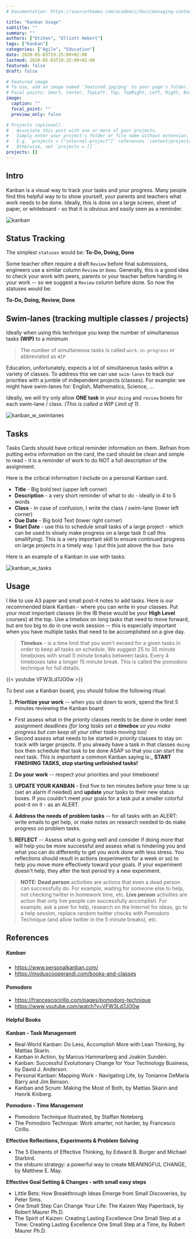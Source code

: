 ```yaml
---
# Documentation: https://sourcethemes.com/academic/docs/managing-content/

title: "Kanban Usage"
subtitle: ""
summary: ""
authors: ["btihen", "Elliott Hebert"]
tags: ["Kanban"]
categories: ["Agile", "Education"]
date: 2020-05-03T19:25:09+02:00
lastmod: 2020-05-03T19:25:09+02:00
featured: false
draft: false

# Featured image
# To use, add an image named `featured.jpg/png` to your page's folder.
# Focal points: Smart, Center, TopLeft, Top, TopRight, Left, Right, BottomLeft, Bottom, BottomRight.
image:
  caption: ""
  focal_point: ""
  preview_only: false

# Projects (optional).
#   Associate this post with one or more of your projects.
#   Simply enter your project's folder or file name without extension.
#   E.g. `projects = ["internal-project"]` references `content/project/deep-learning/index.md`.
#   Otherwise, set `projects = []`.
projects: []
---
```

## Intro

Kanban is a visual way to track your tasks and your progress.  Many people find this helpful way to to show yourself, your parents and teachers what work needs to be done.  Ideally, this is done on a large screen, sheet of paper, or whiteboard - so that it is obvious and easily seen as a reminder.

![kanban](example.jpg)


## Status Tracking

The simplest `statuses` would be: **To-Do, Doing, Done**

<!-- <see example image> -->

Some teacher often require a draft `Review` before final submissions, engineers use a similar column `Review` or `Demo`.  Generally, this is a good idea to check your work with peers, parents or your teacher before handing in your work -- so we suggest a `Review` column before done. So now the statuses would be:

**To-Do, Doing, Review, Done**

<!-- <see example image> -->


## Swim-lanes (tracking multiple classes / projects)

Ideally when using this technique you keep the number of simultaneous tasks **(WIP)** to a minimum

> The number of simultaneous tasks is called `work-in-progress` or abbreviated as `WIP`

Education, unfortunately, expects a lot of simultaneous tasks within a variety of classes.  To address this we can use `swim-lanes` to track our priorities with a jumble of independent projects (classes).  For example: we might have swim-lanes for: English, Mathematics, Science, ...

Ideally, we will try only allow **ONE task** in your `doing` and `review` boxes for each swim-lane / class.  _(This is called a WIP Limit of 1)._

![kanban_w_swimlanes](example_w_swimlane.jpg)


## Tasks

Tasks Cards should have critical reminder information on them. Refrain from putting extra information on the card, the card should be clean and simple to read - it is a reminder of work to do NOT a full description of the assignment.

Here is the critical information I include on a personal Kanban card.
- **Title** - Big bold text (upper left corner)
- **Description** - a very short reminder of what to do - ideally in 4 to 5 words
- **Class** - in case of confusion, I write the class / swim-lane (lower left corner)
- **Due Date** - Big bold Text (lower right corner)
- **Start Date** - use this to schedule small tasks of a large project - which can be used to slowly make progress on a large task (I call this smallifying).  This is a very important skill to ensure continued progress on large projects in a timely way.  I put this just above the `Due Date`

<see example image of a variety of tasks on a post-it with assignment below include a large task smallified>

Here is an example of a Kanban in use with tasks:

![kanban_w_tasks](example_w_tasks.jpg)


## Usage

I like to use A3 paper and small post-it notes to add tasks.  Here is our recommended blank Kanban - where you can write in your classes.  Put your most important classes (in the IB these would be your **High Level** courses) at the top. Use a timebox on long tasks that need to move forward, but are too big to do in one work session -- this is especially important when you have multiple tasks that need to be accomplished on a give day.

> **Timebox** - is a time limit that you won't exceed for a given tasks in order to keep all tasks on schedule.  We suggest 25 to 35 minute timeboxes with small 5 minute breaks between tasks.  Every 4 timeboxes take a longer 15 minute break. This is called the pomodoro technique for full details.

{{< youtube VFW3Ld7JO0w >}}

To best use a Kanban board, you should follow the following ritual:

1) **Prioritize your work** -- when you sit down to work, spend the first 5 minutes reviewing the Kanban board:
  - First assess what in the _priority_ classes needs to be done in order meet assignment deadlines _(for long tasks set a **timebox** so you make progress but can keep all your other tasks moving too)_
  - Second assess what needs to be started in _priority_ classes to stay on track with larger projects. If you already have a task in that classes `doing` box then schedule that task to be done ASAP so that you can start the next task.  _This is important_ a common Kanban saying is:_ **START FINISHING TASKS, stop starting unfinished tasks!**

2) **Do your work** -- respect your priorities and your timeboxes!

3) **UPDATE YOUR KANBAN** - End five to ten minutes before your time is up (set an alarm if needed) and **update** your tasks to their new status boxes.  If you couldn't meet your goals for a task put a smaller colorful post-it on it - as an ALERT.

4) **Address the needs of problem tasks** -- for all tasks with an ALERT: write emails to get help, or make notes on research needed to do make progress on problem tasks.

5) **REFLECT** -- Assess what is going well and consider if doing more that will help you be more successful and assess what is hindering you and what you can do differently to get you work done with less stress.  You reflections should result in actions (experiments for a week or so) to help you move more effectively toward your goals.  If your experiment doesn't help, they after the test period try a new experiment.

> **NOTE:**
> **Dead person** activities are actions that even a dead person can successfully do.  For example, waiting for someone else to help, not checking twitter in homework time, etc.
> **Live person** activities are action that only live people can successfully accomplish. For example, ask a peer for help, research on the Internet for ideas, go to a help session, replace random twitter checks with Pomodoro Technique (and allow twitter in the 5 minute breaks), etc.

## References

##### Kanban
- https://www.personalkanban.com/
- https://moduscooperandi.com/books-and-classes

#### Pomodoro
- https://francescocirillo.com/pages/pomodoro-technique
- https://www.youtube.com/watch?v=VFW3Ld7JO0w

#### Helpful Books

**Kanban - Task Management**
- Real-World Kanban: Do Less, Accomplish More with Lean Thinking, by Mattias Skarin.
- Kanban in Action, by Marcus Hammarberg and Joakim Sundén.
- Kanban: Successful Evolutionary Change for Your Technology Business, by David J. Anderson.
- Personal Kanban: Mapping Work - Navigating Life, by Tonianne DeMaria Barry and Jim Benson.
- Kanban and Scrum: Making the Most of Both, by Mattias Skarin and Henrik Kniberg.

**Pomodoro - Time Management**
- Pomodoro Technique Illustrated, by Staffan Noteberg.
- The Pomodoro Technique: Work smarter, not harder, by Francesco Cirillo.

**Effective Reflections, Experiments & Problem Solving**
- The 5 Elements of Effective Thinking, by Edward B. Burger and Michael Starbird.
- the shibumi strategy: a powerful way to create MEANINGFUL CHANGE, by Matthew E. May.

**Effective Goal Setting & Changes - with small easy steps**
- Little Bets: How Breakthrough Ideas Emerge from Small Discoveries, by Peter Sims.
- One Small Step Can Change Your Life: The Kaizen Way Paperback, by Robert Maurer Ph.D.
- The Spirit of Kaizen: Creating Lasting Excellence One Small Step at a Time: Creating Lasting Excellence One Small Step at a Time, by Robert Maurer Ph.D.
